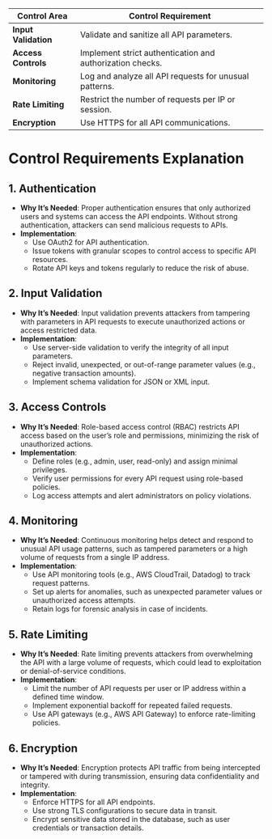 | **Control Area**         | **Control Requirement**                                   |
|--------------------------|----------------------------------------------------------|
| **Input Validation**     | Validate and sanitize all API parameters.                |
| **Access Controls**      | Implement strict authentication and authorization checks. |
| **Monitoring**           | Log and analyze all API requests for unusual patterns.    |
| **Rate Limiting**        | Restrict the number of requests per IP or session.        |
| **Encryption**           | Use HTTPS for all API communications.                    |


# Control Requirements Explanation

## **1. Authentication**
- **Why It’s Needed**: Proper authentication ensures that only authorized users and systems can access the API endpoints. Without strong authentication, attackers can send malicious requests to APIs.
- **Implementation**:
  - Use OAuth2 for API authentication.
  - Issue tokens with granular scopes to control access to specific API resources.
  - Rotate API keys and tokens regularly to reduce the risk of abuse.

## **2. Input Validation**
- **Why It’s Needed**: Input validation prevents attackers from tampering with parameters in API requests to execute unauthorized actions or access restricted data.
- **Implementation**:
  - Use server-side validation to verify the integrity of all input parameters.
  - Reject invalid, unexpected, or out-of-range parameter values (e.g., negative transaction amounts).
  - Implement schema validation for JSON or XML input.

## **3. Access Controls**
- **Why It’s Needed**: Role-based access control (RBAC) restricts API access based on the user’s role and permissions, minimizing the risk of unauthorized actions.
- **Implementation**:
  - Define roles (e.g., admin, user, read-only) and assign minimal privileges.
  - Verify user permissions for every API request using role-based policies.
  - Log access attempts and alert administrators on policy violations.

## **4. Monitoring**
- **Why It’s Needed**: Continuous monitoring helps detect and respond to unusual API usage patterns, such as tampered parameters or a high volume of requests from a single IP address.
- **Implementation**:
  - Use API monitoring tools (e.g., AWS CloudTrail, Datadog) to track request patterns.
  - Set up alerts for anomalies, such as unexpected parameter values or unauthorized access attempts.
  - Retain logs for forensic analysis in case of incidents.

## **5. Rate Limiting**
- **Why It’s Needed**: Rate limiting prevents attackers from overwhelming the API with a large volume of requests, which could lead to exploitation or denial-of-service conditions.
- **Implementation**:
  - Limit the number of API requests per user or IP address within a defined time window.
  - Implement exponential backoff for repeated failed requests.
  - Use API gateways (e.g., AWS API Gateway) to enforce rate-limiting policies.

## **6. Encryption**
- **Why It’s Needed**: Encryption protects API traffic from being intercepted or tampered with during transmission, ensuring data confidentiality and integrity.
- **Implementation**:
  - Enforce HTTPS for all API endpoints.
  - Use strong TLS configurations to secure data in transit.
  - Encrypt sensitive data stored in the database, such as user credentials or transaction details.

